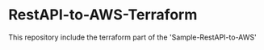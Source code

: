 # RestAPI-to-AWS-Terraform
This repository include the terraform part of the 'Sample-RestAPI-to-AWS'
